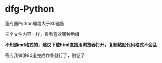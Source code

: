 # dfg-Python
董府国Python编程大于80道版

三个文件内容一样，看看喜欢哪种后缀

**不知道md格式的，建议下载html直接用浏览器打开，复制粘贴代码格式不会乱**

答应我做够80道完成作业就行了，别卷了
